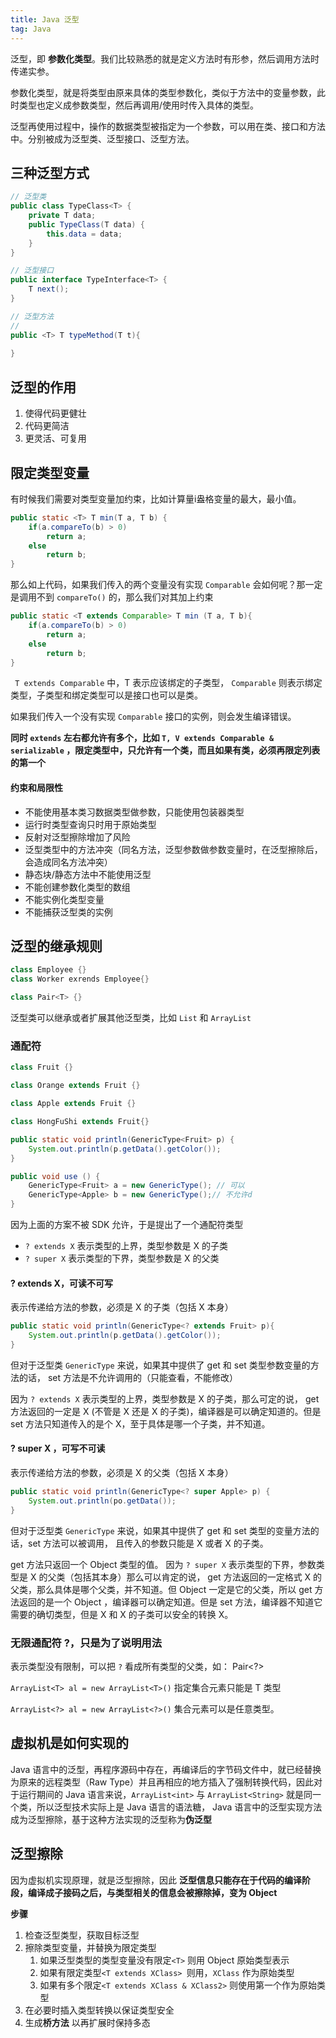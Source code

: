 ```yaml
---
title: Java 泛型
tag: Java
---
```



泛型，即 **参数化类型**。我们比较熟悉的就是定义方法时有形参，然后调用方法时传递实参。

参数化类型，就是将类型由原来具体的类型参数化，类似于方法中的变量参数，此时类型也定义成参数类型，然后再调用/使用时传入具体的类型。

泛型再使用过程中，操作的数据类型被指定为一个参数，可以用在类、接口和方法中。分别被成为泛型类、泛型接口、泛型方法。

## 三种泛型方式

```java
// 泛型类
public class TypeClass<T> {
    private T data;
    public TypeClass(T data) {
        this.data = data;
    }
}

// 泛型接口
public interface TypeInterface<T> {
    T next();
}

// 泛型方法
// 
public <T> T typeMethod(T t){
    
}
```

## 泛型的作用

1. 使得代码更健壮
2. 代码更简洁
3. 更灵活、可复用

## 限定类型变量

有时候我们需要对类型变量加约束，比如计算量i盎格变量的最大，最小值。

```java
public static <T> T min(T a, T b) {
    if(a.compareTo(b) > 0) 
        return a; 
    else  
        return b;
}
```

那么如上代码，如果我们传入的两个变量没有实现 `Comparable` 会如何呢？那一定是调用不到 `compareTo()` 的，那么我们对其加上约束

```java
public static <T extends Comparable> T min (T a, T b){
    if(a.compareTo(b) > 0) 
        return a; 
    else  
        return b;
}
```

` T extends Comparable` 中，T 表示应该绑定的子类型， `Comparable` 则表示绑定类型，子类型和绑定类型可以是接口也可以是类。

如果我们传入一个没有实现 `Comparable` 接口的实例，则会发生编译错误。

**同时 `extends` 左右都允许有多个，比如 `T, V extends Comparable & serializable` ，限定类型中，只允许有一个类，而且如果有类，必须再限定列表的第一个**

#### 约束和局限性

* 不能使用基本类习数据类型做参数，只能使用包装器类型
* 运行时类型查询只时用于原始类型
* 反射对泛型擦除增加了风险
* 泛型类型中的方法冲突（同名方法，泛型参数做参数变量时，在泛型擦除后，会造成同名方法冲突）
* 静态块/静态方法中不能使用泛型
* 不能创建参数化类型的数组
* 不能实例化类型变量
* 不能捕获泛型类的实例

## 泛型的继承规则

```java
class Employee {}
class Worker exrends Employee{}

class Pair<T> {}

```

泛型类可以继承或者扩展其他泛型类，比如 `List` 和 `ArrayList`

### 通配符

```java
class Fruit {}

class Orange extends Fruit {}

class Apple extends Fruit {}

class HongFuShi extends Fruit{}

public static void println(GenericType<Fruit> p) {
    System.out.println(p.getData().getColor());
}

public void use () {
    GenericType<Fruit> a = new GenericType(); // 可以
    GenericType<Apple> b = new GenericType();// 不允许d 
}
```

因为上面的方案不被 SDK 允许，于是提出了一个通配符类型

* `? extends X` 表示类型的上界，类型参数是 X 的子类
* `? super X` 表示类型的下界，类型参数是 X 的父类

#### ? extends X，可读不可写

表示传递给方法的参数，必须是 X 的子类（包括 X 本身）

```java
public static void println(GenericType<? extends Fruit> p){
    System.out.println(p.getData().getColor());
}
```

但对于泛型类 `GenericType` 来说，如果其中提供了 get 和 set 类型参数变量的方法的话， set 方法是不允许调用的（只能查看，不能修改）

因为 `? extends X` 表示类型的上界，类型参数是 X 的子类，那么可定的说， get 方法返回的一定是 X (不管是 X 还是 X 的子类)，编译器是可以确定知道的。但是 set 方法只知道传入的是个 X，至于具体是哪一个子类，并不知道。

#### ? super X ，可写不可读

表示传递给方法的参数，必须是 X 的父类（包括 X 本身）

```java
public static void println(GenericType<? super Apple> p) {
    System.out.println(po.getData());
}
```

但对于泛型类 `GenericType` 来说，如果其中提供了 get 和 set  类型的变量方法的话，set 方法可以被调用， 且传入的参数只能是 X 或者 X 的子类。

get 方法只返回一个 Object 类型的值。
因为  `? super X` 表示类型的下界，参数类型是 X  的父类（包括其本身）那么可以肯定的说， get 方法返回的一定格式 X 的父类，那么具体是哪个父类，并不知道。但  Object 一定是它的父类，所以 get  方法返回的是一个 Object ，编译器可以确定知道。但是 set 方法，编译器不知道它需要的确切类型，但是 X 和 X 的子类可以安全的转换 X。

### 无限通配符 ?，只是为了说明用法

表示类型没有限制，可以把 `?` 看成所有类型的父类，如： Pair<?>

`ArrayList<T> al = new ArrayList<T>()` 指定集合元素只能是 T 类型

`ArrayList<?> al = new ArrayList<?>()` 集合元素可以是任意类型。

## 虚拟机是如何实现的

Java 语言中的泛型，再程序源码中存在，再编译后的字节码文件中，就已经替换为原来的远程类型（Raw Type）并且再相应的地方插入了强制转换代码，因此对于运行期间的 Java 语言来说，`ArrayList<int>` 与 `ArrayList<String>` 就是同一个类，所以泛型技术实际上是 Java 语言的语法糖， Java 语言中的泛型实现方法成为泛型擦除，基于这种方法实现的泛型称为**伪泛型**

## 泛型擦除

因为虚拟机实现原理，就是泛型擦除，因此 **泛型信息只能存在于代码的编译阶段，编译成子接码之后，与类型相关的信息会被擦除掉，变为 Object**

**步骤**

1. 检查泛型类型，获取目标泛型
2. 擦除类型变量，并替换为限定类型
   1. 如果泛型类型的类型变量没有限定`<T>` 则用 Object 原始类型表示
   2. 如果有限定类型`<T extends XClass> `则用，`XClass` 作为原始类型
   3. 如果有多个限定`<T extends XClass & XClass2>` 则使用第一个作为原始类型
3. 在必要时插入类型转换以保证类型安全
4. 生成**桥方法** 以再扩展时保持多态

